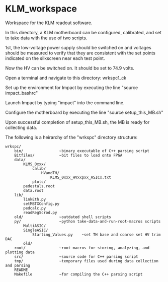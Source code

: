 # KLM_workspace


Workspace for the KLM readout software.


In this directory, a KLM motherboard can be configured, calibrated, and set
to take data with the use of two scripts.

1st, the low-voltage power supply should be switched on and voltages should
be measured to verify that they are consistent with the set points indicated
on the silkscreen near each test point.

Now the HV can be switched on. It should be set to 74.9 volts.

Open a terminal and navigate to this directory: wrkspc1_ck

Set up the environment for Impact by executing the line "source impact_bashrc"

Launch Impact by typing "impact" into the command line.

Configure the motherboard by executing the line "source setup_this_MB.sh"

Upon successful completion of setup_this_MB.sh, the MB is ready for collecting
data.


The following is a heirarchy of the "wrkspc" directory structure:
```
wrkspc/
    bin/                ~binary executable of C++ parsing script
    Bitfiles/           ~bit files to load onto FPGA
    data/
        KLMS_0xxx/
            calib/
                HVandTH/
                    KLMS_0xxx_HVxxpxx_ASICx.txt
            plots/
        pedestals.root
        data.root
    lib/
        linkEth.py
        setMBTXConfig.py
        pedcalc.py
        readRegScrod.py
    old/                ~outdated shell scripts
    py/                 ~python take-data-and-run-root-macros scripts
        MultiASIC/
        SingleASIC/
            Starting_Values.py    ~set TH base and coarse set HV trim DAC
        old/
    root/               ~root macros for storing, analyzing, and plotting data
    src/                ~source code for C++ parsing script
    tmp/                ~temporary files used during data collection and parsing
    README
    Makefile            ~for compiling the C++ parsing script
```